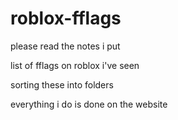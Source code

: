 # roblox-fflags

please read the notes i put

list of fflags on roblox i've seen

sorting these into folders

everything i do is done on the website

